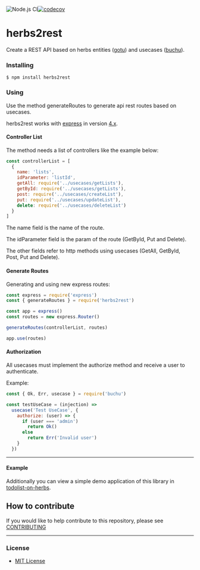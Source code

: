 ![Node.js CI](https://github.com/herbsjs/herbs2rest/workflows/Node.js%20CI/badge.svg?branch=master)[![codecov](https://codecov.io/gh/herbsjs/herbs2rest/branch/master/graph/badge.svg)](https://codecov.io/gh/herbsjs/herbs2rest)

# herbs2rest
Create a REST API based on herbs entities ([gotu](https://github.com/herbsjs/gotu)) and usecases ([buchu](https://github.com/herbsjs/buchu)).


### Installing

    $ npm install herbs2rest

### Using

Use the method generateRoutes to generate api rest routes based on usecases.

herbs2rest works with [express](https://expressjs.com/) in version [4.x](https://expressjs.com/en/4x/api.html).

#### Controller List

The method needs a list of controllers like the example below:

```javascript
const controllerList = [
  {
    name: 'lists',
    idParameter: 'listId',
    getAll: require('../usecases/getLists'),
    getById: require('../usecases/getLists'),
    post: require('../usecases/createList'),
    put: require('../usecases/updateList'),
    delete: require('../usecases/deleteList')
  }
]
```

The name field is the name of the route.

The idParameter field is the param of the route (GetById, Put and Delete).

The other fields refer to http methods using usecases (GetAll, GetById, Post, Put and Delete).

#### Generate Routes

Generating and using new express routes:

```javascript
const express = require('express')
const { generateRoutes } = require('herbs2rest')

const app = express()
const routes = new express.Router()

generateRoutes(controllerList, routes)

app.use(routes)
```

#### Authorization

All usecases must implement the authorize method and receive a user to authenticate.

Example:

```javascript
const { Ok, Err, usecase } = require('buchu')

const testUseCase = (injection) =>
  usecase('Test UseCase', {
    authorize: (user) => {
      if (user === 'admin')
        return Ok()
      else
        return Err('Invalid user')
    }
  })
```

---

#### Example

Additionally you can view a simple demo application of this library in [todolist-on-herbs](https://github.com/herbsjs/todolist-on-herbs).

## How to contribute

If you would like to help contribute to this repository, please see [CONTRIBUTING](https://github.com/herbsjs/herbs2rest/blob/master/.github/CONTRIBUTING.md)

---

### License

- [MIT License](https://github.com/herbsjs/herbs2rest/blob/master/LICENSE)
